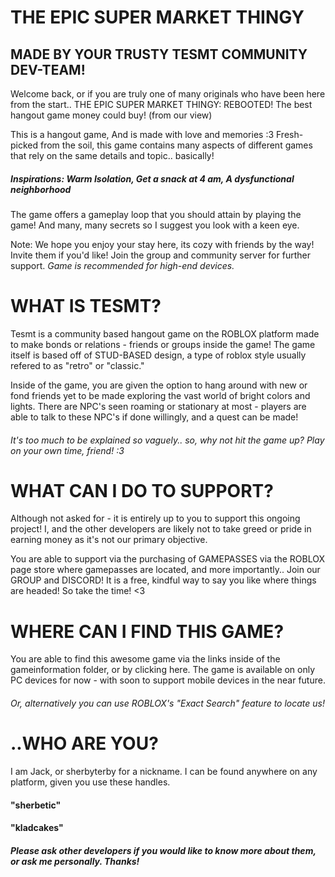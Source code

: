# THE EPIC SUPER MARKET THINGY
## MADE BY YOUR TRUSTY TESMT COMMUNITY DEV-TEAM!

Welcome back, or if you are truly one of many originals who have been here from the start..
THE EPIC SUPER MARKET THINGY: REBOOTED! The best hangout game money could buy! (from our view)

This is a hangout game, And is made with love and memories :3
Fresh-picked from the soil, this game contains many aspects of different games that rely on the same details and topic.. basically!
##### Inspirations: Warm Isolation, Get a snack at 4 am, A dysfunctional neighborhood

The game offers a gameplay loop that you should attain by playing the game! And many, many secrets so I suggest you look with a keen eye.

Note: We hope you enjoy your stay here, its cozy with friends by the way! Invite them if you'd like!
Join the group and community server for further support.
*Game is recommended for high-end devices.*

# WHAT IS TESMT?

Tesmt is a community based hangout game on the ROBLOX platform made to make bonds or relations - friends or groups inside the game! 
The game itself is based off of STUD-BASED design, a type of roblox style usually refered to as "retro" or "classic."

Inside of the game, you are given the option to hang around with new or fond friends yet to be made exploring the vast world of bright colors and lights.
There are NPC's seen roaming or stationary at most - players are able to talk to these NPC's if done willingly, and a quest can be made!
###### It's too much to be explained so vaguely.. so, why not hit the game up? Play on your own time, friend! :3

# WHAT CAN I DO TO SUPPORT?

Although not asked for - it is entirely up to you to support this ongoing project!
I, and the other developers are likely not to take greed or pride in earning money as it's not our primary objective.

You are able to support via the purchasing of GAMEPASSES via the ROBLOX page store where gamepasses are located, and more importantly..
Join our GROUP and DISCORD! It is a free, kindful way to say you like where things are headed! So take the time! <3

# WHERE CAN I FIND THIS GAME?

You are able to find this awesome game via the links inside of the gameinformation folder, or by clicking here.
The game is available on only PC devices for now - with soon to support mobile devices in the near future.

###### Or, alternatively you can use ROBLOX's "Exact Search" feature to locate us!

# ..WHO ARE YOU?

I am Jack, or sherbyterby for a nickname. I can be found anywhere on any platform, given you use these handles.
#### "sherbetic"
#### "kladcakes"
##### Please ask other developers if you would like to know more about them, or ask me personally. Thanks!
